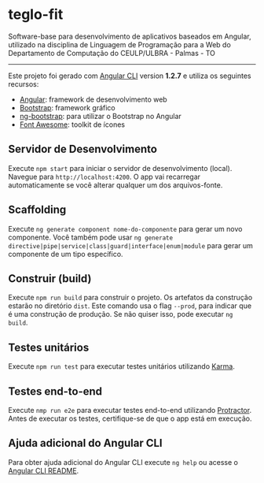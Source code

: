 # teglo-fit

Software-base para desenvolvimento de aplicativos baseados em Angular, utilizado na disciplina de Linguagem de Programação para a Web do Departamento de Computação do CEULP/ULBRA - Palmas - TO

---

Este projeto foi gerado com [Angular CLI](https://github.com/angular/angular-cli) version **1.2.7** e utiliza os seguintes recursos:

* [Angular](https://angular.io/): framework de desenvolvimento web
* [Bootstrap](https://getbootstrap.com/): framework gráfico
* [ng-bootstrap](https://ng-bootstrap.github.io): para utilizar o Bootstrap no Angular
* [Font Awesome](http://fontawesome.io/): toolkit de ícones

## Servidor de Desenvolvimento

Execute `npm start` para iniciar o servidor de desenvolvimento (local). Navegue para `http://localhost:4200`. O app vai recarregar automaticamente se você alterar qualquer um dos arquivos-fonte.

## Scaffolding

Execute `ng generate component nome-do-componente` para gerar um novo componente. Você também pode usar `ng generate directive|pipe|service|class|guard|interface|enum|module` para gerar um componente de um tipo específico.

## Construir (build)

Execute `npm run build` para construir o projeto. Os artefatos da construção estarão no diretório `dist`. Este comando usa o flag `--prod`, para indicar que é uma construção de produção. Se não quiser isso, pode executar `ng build`.

## Testes unitários

Execute `npm run test` para executar testes unitários utilizando [Karma](https://karma-runner.github.io).

## Testes end-to-end

Execute `nmp run e2e` para executar testes end-to-end utilizando [Protractor](http://www.protractortest.org/). Antes de executar os testes, certifique-se de que o app está em execução.

## Ajuda adicional do Angular CLI

Para obter ajuda adicional do Angular CLI execute `ng help` ou acesse o [Angular CLI README](https://github.com/angular/angular-cli/blob/master/README.md).

